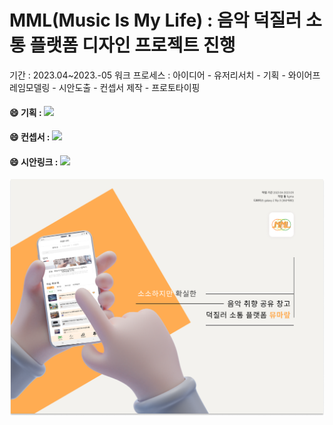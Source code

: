 # MML(Music Is My Life) : 음악 덕질러 소통 플랫폼 디자인 프로젝트 진행 
기간 : 2023.04~2023.-05
워크 프로세스 : 아이디어 - 유저리서치 - 기획 - 와이어프레임모델링 - 시안도출 - 컨셉서 제작 - 프로토타이핑

#### 😄 기획 : <a href="_피그마_"><img src="https://img.shields.io/badge/블로그-beige??style=for-the-badge&logo=Storyblok&logoColor=09B3AF"/></a>
#### 😄 컨셉서 : <a href="_피그마_"><img src="https://img.shields.io/badge/블로그-beige??style=for-the-badge&logo=Storyblok&logoColor=09B3AF"/></a>
#### 😄 시안링크 : <a href="_피그마_"><img src="https://img.shields.io/badge/블로그-beige??style=for-the-badge&logo=Storyblok&logoColor=09B3AF"/></a>

![앱 프로젝트 : MML ](./images/cover.png)
